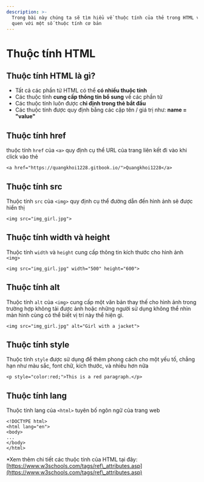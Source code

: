 ```yaml
---
description: >-
  Trong bài này chúng ta sẽ tìm hiểu về thuộc tính của thẻ trong HTML và làm
  quen với một số thuộc tính cơ bản
---
```


# Thuộc tính HTML

## Thuộc tính HTML là gì? <a href="#thuoc-tinh-html" id="thuoc-tinh-html"></a>

* Tất cả các phần tử HTML có thể **có nhiều thuộc tính**
* Các thuộc tính **cung cấp thông tin bổ sung** về các phần tử
* Các thuộc tính luôn được c**hỉ định trong thẻ bắt đầu**
* Các thuộc tính được quy định bằng các cặp tên / giá trị như: **name = "value"**

## Thuộc tính href

thuộc tính `href` của `<a>` quy định cụ thể URL của trang liên kết đi vào khi click vào thẻ

```markup
<a href="https://quangkhoi1228.gitbook.io/">Quangkhoi1228</a>
```

## Thuộc tính src

Thuộc tính `src` của `<img>` quy định cụ thể đường dẫn đến hình ảnh sẽ được hiển thị

```markup
<img src="img_girl.jpg">
```

## Thuộc tính width và height

Thuộc tính `width` và `height` cung cấp thông tin kích thước cho hình ảnh `<img>`

```markup
<img src="img_girl.jpg" width="500" height="600">
```

## Thuộc tính alt

Thuộc tính `alt` của `<img>` cung cấp một văn bản thay thế cho hình ảnh trong trường hợp không tải được ảnh hoặc những người sử dụng không thể nhìn màn hình cùng có thể biết vị trí này thể hiện gì.

```markup
<img src="img_girl.jpg" alt="Girl with a jacket">
```

## Thuộc tính style

Thuộc tính `style` được sử dụng để thêm phong cách cho một yếu tố, chẳng hạn như màu sắc, font chữ, kích thước, và nhiều hơn nữa

```markup
<p style="color:red;">This is a red paragraph.</p>
```

## Thuộc tính lang

Thuộc tính lang của `<html>` tuyên bố ngôn ngữ của trang web

```markup
<!DOCTYPE html>
<html lang="en">
<body>
...
</body>
</html>
```

\*Xem thêm chi tiết các thuộc tính của HTML tại đây: [https://www.w3schools.com/tags/ref\_attributes.asp](https://www.w3schools.com/tags/ref\_attributes.asp)
